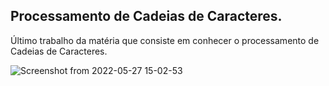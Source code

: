 ## Processamento de Cadeias de Caracteres.

Último trabalho da matéria que consiste em conhecer o processamento de Cadeias de Caracteres.

![Screenshot from 2022-05-27 15-02-53](https://user-images.githubusercontent.com/85710199/170766129-26f51839-9248-48bd-bf6c-8b7687803213.png)
